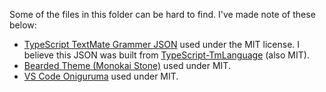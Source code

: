 Some of the files in this folder can be hard to find. I've made note of these below:

- [TypeScript TextMate Grammer JSON](https://github.com/microsoft/vscode-typescript-next/blob/main/syntaxes/TypeScript.tmLanguage.json)
  used under the MIT license. I believe this JSON was built from
  [TypeScript-TmLanguage](https://github.com/microsoft/TypeScript-TmLanguage) (also MIT).
- [Bearded Theme (Monokai Stone)](https://github.com/BeardedBear/bearded-theme/blob/master/themes/bearded-theme-monokai-stone.json)
  used under MIT.
- [VS Code Oniguruma](https://github.com/microsoft/vscode-oniguruma/blob/main/out/onig.wasm) used under MIT.
